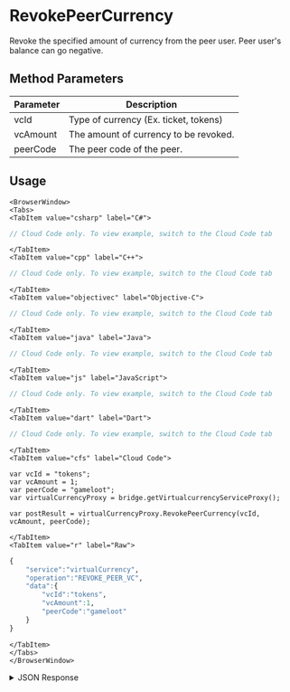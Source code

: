 # RevokePeerCurrency
Revoke the specified amount of currency from the peer user. Peer user's balance can go negative.

<PartialServop service_name="virtualCurrency" operation_name="REVOKE_PEER_VC" />

## Method Parameters
Parameter | Description
--------- | -----------
vcId | Type of currency (Ex. ticket, tokens)
vcAmount | The amount of currency to be revoked.
peerCode | The peer code of the peer.

## Usage

```mdx-code-block
<BrowserWindow>
<Tabs>
<TabItem value="csharp" label="C#">
```

```csharp
// Cloud Code only. To view example, switch to the Cloud Code tab
```

```mdx-code-block
</TabItem>
<TabItem value="cpp" label="C++">
```

```cpp
// Cloud Code only. To view example, switch to the Cloud Code tab
```

```mdx-code-block
</TabItem>
<TabItem value="objectivec" label="Objective-C">
```

```objectivec
// Cloud Code only. To view example, switch to the Cloud Code tab
```

```mdx-code-block
</TabItem>
<TabItem value="java" label="Java">
```

```java
// Cloud Code only. To view example, switch to the Cloud Code tab
```

```mdx-code-block
</TabItem>
<TabItem value="js" label="JavaScript">
```

```javascript
// Cloud Code only. To view example, switch to the Cloud Code tab
```

```mdx-code-block
</TabItem>
<TabItem value="dart" label="Dart">
```

```dart
// Cloud Code only. To view example, switch to the Cloud Code tab
```

```mdx-code-block
</TabItem>
<TabItem value="cfs" label="Cloud Code">
```

```cfscript
var vcId = "tokens";
var vcAmount = 1;
var peerCode = "gameloot";
var virtualCurrencyProxy = bridge.getVirtualcurrencyServiceProxy();

var postResult = virtualCurrencyProxy.RevokePeerCurrency(vcId, vcAmount, peerCode);
```

```mdx-code-block
</TabItem>
<TabItem value="r" label="Raw">
```

```r
{
    "service":"virtualCurrency",
    "operation":"REVOKE_PEER_VC",
    "data":{
        "vcId":"tokens",
        "vcAmount":1,
        "peerCode":"gameloot"
    }
}
```

```mdx-code-block
</TabItem>
</Tabs>
</BrowserWindow>
```
<details>
<summary>JSON Response</summary>

```json
{
  "data": {
    "currencyMap": {
      "peerVC1": {
        "consumed": 0,
        "balance": 9,
        "purchased": 0,
        "awarded": 10,
        "revoked": 1
      },
      "peerVC2": {
        "consumed": 0,
        "balance": 0,
        "purchased": 0,
        "awarded": 0,
        "revoked": 0
      }
    }
  },
  "status": 200
}
```

</details>

